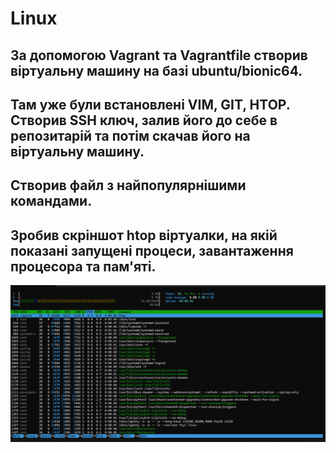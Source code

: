 # Linux
## За допомогою Vagrant та Vagrantfile створив віртуальну машину на базі ubuntu/bionic64. 
## Там уже були встановлені VIM, GIT, HTOP. Створив SSH ключ, залив його до себе в репозитарій та потім скачав його на віртуальну машину.
## Створив файл з найпопулярнішими командами.
## Зробив скріншот htop віртуалки, на якій показані запущені процеси, завантаження процесора та пам'яті.

![Linux](img/1.png)
